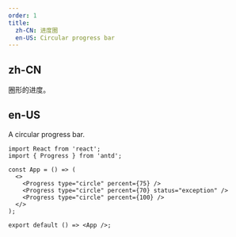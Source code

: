 ```yaml
---
order: 1
title:
  zh-CN: 进度圈
  en-US: Circular progress bar
---
```


## zh-CN

圈形的进度。

## en-US

A circular progress bar.

```tsx
import React from 'react';
import { Progress } from 'antd';

const App = () => (
  <>
    <Progress type="circle" percent={75} />
    <Progress type="circle" percent={70} status="exception" />
    <Progress type="circle" percent={100} />
  </>
);

export default () => <App />;
```

<style>
.ant-progress-circle-wrap,
.ant-progress-line-wrap {
  margin-right: 8px;
  margin-bottom: 5px;
}
</style>
